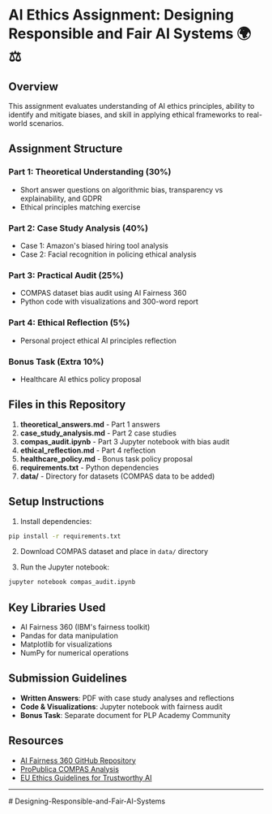# AI Ethics Assignment: Designing Responsible and Fair AI Systems 🌍⚖️

## Overview
This assignment evaluates understanding of AI ethics principles, ability to identify and mitigate biases, and skill in applying ethical frameworks to real-world scenarios.

## Assignment Structure

### Part 1: Theoretical Understanding (30%)
- Short answer questions on algorithmic bias, transparency vs explainability, and GDPR
- Ethical principles matching exercise

### Part 2: Case Study Analysis (40%)
- Case 1: Amazon's biased hiring tool analysis
- Case 2: Facial recognition in policing ethical analysis

### Part 3: Practical Audit (25%)
- COMPAS dataset bias audit using AI Fairness 360
- Python code with visualizations and 300-word report

### Part 4: Ethical Reflection (5%)
- Personal project ethical AI principles reflection

### Bonus Task (Extra 10%)
- Healthcare AI ethics policy proposal

## Files in this Repository

1. **theoretical_answers.md** - Part 1 answers
2. **case_study_analysis.md** - Part 2 case studies
3. **compas_audit.ipynb** - Part 3 Jupyter notebook with bias audit
4. **ethical_reflection.md** - Part 4 reflection
5. **healthcare_policy.md** - Bonus task policy proposal
6. **requirements.txt** - Python dependencies
7. **data/** - Directory for datasets (COMPAS data to be added)

## Setup Instructions

1. Install dependencies:
```bash
pip install -r requirements.txt
```

2. Download COMPAS dataset and place in `data/` directory

3. Run the Jupyter notebook:
```bash
jupyter notebook compas_audit.ipynb
```

## Key Libraries Used
- AI Fairness 360 (IBM's fairness toolkit)
- Pandas for data manipulation
- Matplotlib for visualizations
- NumPy for numerical operations

## Submission Guidelines
- **Written Answers**: PDF with case study analyses and reflections
- **Code & Visualizations**: Jupyter notebook with fairness audit
- **Bonus Task**: Separate document for PLP Academy Community


## Resources
- [AI Fairness 360 GitHub Repository](https://github.com/Trusted-AI/AIF360.git)
- [ProPublica COMPAS Analysis](https://www.propublica.org/article/how-we-analyzed-the-compas-recidivism-algorithm)
- [EU Ethics Guidelines for Trustworthy AI](https://digital-strategy.ec.europa.eu/en/library/ethics-guidelines-trustworthy-ai)

---
#   D e s i g n i n g - R e s p o n s i b l e - a n d - F a i r - A I - S y s t e m s  
 